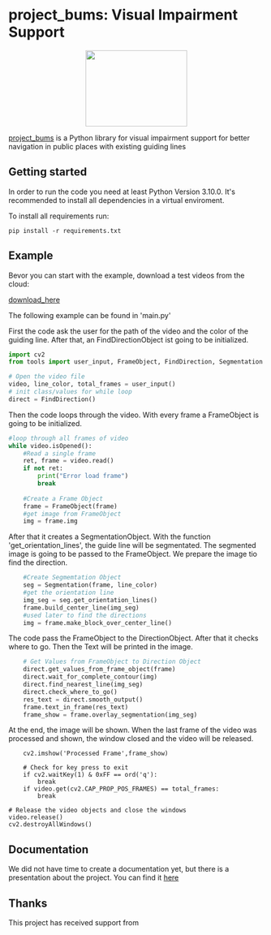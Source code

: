 # project_bums:    Visual Impairment Support

<p align="center">
<img src="https://upload.wikimedia.org/wikipedia/de/thumb/d/dc/Hs-kempten-logo.svg/1200px-Hs-kempten-logo.svg.png" width="200" height="150" />
</p>


[project_bums]() is a Python library for visual impairment support for better navigation in public places with existing guiding lines
## Getting started

In order to run the code you need at least Python Version 3.10.0.
It's recommended to install all dependencies in a virtual enviroment.

To install all requirements run:

`pip install -r requirements.txt`


## Example

Bevor you can start with the example, download a test videos from the cloud:

[download_here](https://drive.google.com/drive/folders/1BDMWk-mU7YQDCDMTNvrdcFH8DbeT5F-C?usp=sharing)

The following example can be found in 'main.py'


First the code ask the user for the path of the video and the color of the guiding line. After that, an FindDirectionObject ist going to be initialized. 


```python
import cv2
from tools import user_input, FrameObject, FindDirection, Segmentation

# Open the video file
video, line_color, total_frames = user_input()
# init class/values for while loop
direct = FindDirection()
```

Then the code loops through the video. With every frame a FrameObject is going to be initialized. 
```python
#loop through all frames of video
while video.isOpened():
    #Read a single frame
    ret, frame = video.read()
    if not ret:
        print("Error load frame")
        break
    
    #Create a Frame Object
    frame = FrameObject(frame)
    #get image from FrameObject
    img = frame.img
```

After that it creates a SegmentationObject. With the function 'get_orientation_lines', the guide line will be segmentated. The segmented image is going to be passed to the FrameObject. We prepare the image tio find the direction.

```python
    #Create Segmemtation Object  
    seg = Segmentation(frame, line_color)
    #get the orientation line
    img_seg = seg.get_orientation_lines()
    frame.build_center_line(img_seg)
    #used later to find the directions
    img = frame.make_block_over_center_line()
```
The code pass the FrameObject to the DirectionObject. After that it checks where to go. Then the Text will be printed in the image.

```python
    # Get Values from FrameObject to Direction Object
    direct.get_values_from_frame_object(frame)
    direct.wait_for_complete_contour(img)
    direct.find_nearest_line(img_seg)
    direct.check_where_to_go()
    res_text = direct.smooth_output()
    frame.text_in_frame(res_text)
    frame_show = frame.overlay_segmentation(img_seg)
```

At the end, the image will be shown. When the last frame of the video was processed and shown, the window closed and the video will be released.

```pyton
    cv2.imshow('Processed Frame',frame_show)

    # Check for key press to exit
    if cv2.waitKey(1) & 0xFF == ord('q'):
        break
    if video.get(cv2.CAP_PROP_POS_FRAMES) == total_frames:
        break
    
# Release the video objects and close the windows
video.release()
cv2.destroyAllWindows()
```

## Documentation
We did not have time to create a documentation yet, but there is a presentation about the project. You can find it [here]()

## Thanks

This project has received support from


